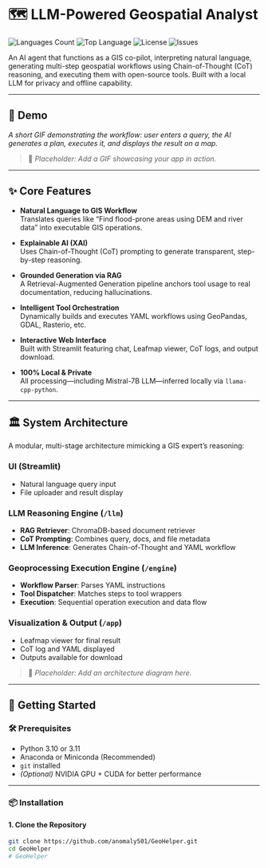 # 🗺️ LLM-Powered Geospatial Analyst

![Languages Count](https://img.shields.io/github/languages/count/anomaly501/GeoHelper?style=for-the-badge)
![Top Language](https://img.shields.io/github/languages/top/anomaly501/GeoHelper?style=for-the-badge&color=blue)
![License](https://img.shields.io/github/license/anomaly501/GeoHelper?style=for-the-badge&color=green)
![Issues](https://img.shields.io/github/issues/anomaly501/GeoHelper?style=for-the-badge)

An AI agent that functions as a GIS co-pilot, interpreting natural language, generating multi-step geospatial workflows using Chain-of-Thought (CoT) reasoning, and executing them with open-source tools. Built with a local LLM for privacy and offline capability.

---

## 🎥 Demo

*A short GIF demonstrating the workflow: user enters a query, the AI generates a plan, executes it, and displays the result on a map.*

> 🔧 *Placeholder: Add a GIF showcasing your app in action.*

---

## ✨ Core Features

- **Natural Language to GIS Workflow**  
  Translates queries like “Find flood-prone areas using DEM and river data” into executable GIS operations.

- **Explainable AI (XAI)**  
  Uses Chain-of-Thought (CoT) prompting to generate transparent, step-by-step reasoning.

- **Grounded Generation via RAG**  
  A Retrieval-Augmented Generation pipeline anchors tool usage to real documentation, reducing hallucinations.

- **Intelligent Tool Orchestration**  
  Dynamically builds and executes YAML workflows using GeoPandas, GDAL, Rasterio, etc.

- **Interactive Web Interface**  
  Built with Streamlit featuring chat, Leafmap viewer, CoT logs, and output download.

- **100% Local & Private**  
  All processing—including Mistral-7B LLM—inferred locally via `llama-cpp-python`.

---

## 🏛️ System Architecture

A modular, multi-stage architecture mimicking a GIS expert’s reasoning:

### UI (Streamlit)
- Natural language query input
- File uploader and result display

### LLM Reasoning Engine (`/llm`)
- **RAG Retriever**: ChromaDB-based document retriever
- **CoT Prompting**: Combines query, docs, and file metadata
- **LLM Inference**: Generates Chain-of-Thought and YAML workflow

### Geoprocessing Execution Engine (`/engine`)
- **Workflow Parser**: Parses YAML instructions
- **Tool Dispatcher**: Matches steps to tool wrappers
- **Execution**: Sequential operation execution and data flow

### Visualization & Output (`/app`)
- Leafmap viewer for final result
- CoT log and YAML displayed
- Outputs available for download

> 🔧 *Placeholder: Add an architecture diagram here.*

---

## 🚀 Getting Started

### 🛠 Prerequisites

- Python 3.10 or 3.11  
- Anaconda or Miniconda (Recommended)  
- `git` installed  
- *(Optional)* NVIDIA GPU + CUDA for better performance

---

### 📦 Installation

#### 1. Clone the Repository

```bash
git clone https://github.com/anomaly501/GeoHelper.git
cd GeoHelper
# GeoHelper
